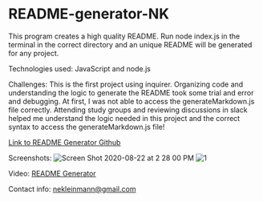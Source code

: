 # README-generator-NK

This program creates a high quality README. Run node index.js in the terminal in the correct directory and an unique README will be generated for any project.

Technologies used:
JavaScript and node.js

Challenges: 
This is the first project using inquirer. Organizing code and understanding the logic to generate the README took some trial and error and debugging.  At first, I was not able to access the generateMarkdown.js file correctly.  Attending study groups and reviewing discussions in slack helped me understand the logic needed in this project and the correct syntax to access the generateMarkdown.js file!

[Link to README Generator Github](https://github.com/nkleinmann/README-generator-NK)

Screenshots:
![Screen Shot 2020-08-22 at 2 28 00 PM](https://user-images.githubusercontent.com/65608809/90963211-ff1a8c00-e483-11ea-8f16-93bb8546a078.png)
![1](https://user-images.githubusercontent.com/65608809/90963228-15284c80-e484-11ea-9f96-bffcabc95368.jpg)

Video:
[README Generator](https://www.youtube.com/watch?v=Uh5MgDyKMro)


Contact info:
nekleinmann@gmail.com
